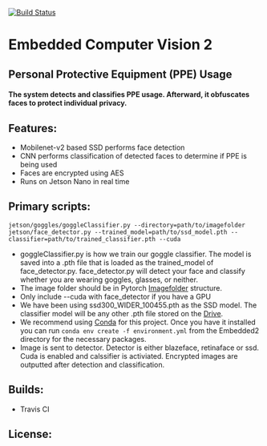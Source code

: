 [![Build Status](https://travis-ci.com/PurdueCAM2Project/Embedded2.svg?branch=master)](https://travis-ci.com/PurdueCAM2Project/Embedded2)

# Embedded Computer Vision 2
## Personal Protective Equipment (PPE) Usage
#### The system detects and classifies PPE usage. Afterward, it obfuscates faces to protect individual privacy.

## Features:
* Mobilenet-v2 based SSD performs face detection
* CNN performs classification of detected faces to determine if PPE is being used
* Faces are encrypted using AES
* Runs on Jetson Nano in real time

## Primary scripts:
`jetson/goggles/goggleClassifier.py --directory=path/to/imagefolder`
`jetson/face_detector.py --trained_model=path/to/ssd_model.pth --classifier=path/to/trained_classifier.pth --cuda`
* goggleClassifier.py is how we train our goggle classifier. The model is saved into a .pth file that is loaded as the trained_model of face_detector.py. face_detector.py will detect your face and classify whether you are wearing goggles, glasses, or neither.
* The image folder should be in Pytorch [Imagefolder](https://pytorch.org/docs/stable/torchvision/datasets.html?highlight=imagefolder#torchvision.datasets.ImageFolder) structure.
* Only include --cuda with face_detector if you have a GPU
* We have been using ssd300_WIDER_100455.pth as the SSD model. The classifier model will be any other .pth file stored on the [Drive](https://drive.google.com/drive/u/1/folders/1ZeKVygo-RyIDL_EnxeYJR8tk-xqzgi3Z).
* We recommend using [Conda](https://docs.conda.io/projects/conda/en/latest/user-guide/install/) for this project. Once you have it installed you can run `conda env create -f environment.yml` from the Embedded2 directory for the necessary packages.
* Image is sent to detector. Detector is either blazeface, retinaface or ssd. Cuda is enabled and calssifier is activiated. Encrypted images are outputted after detection and classification.

## Builds:
* Travis CI

## License:
